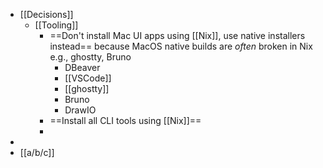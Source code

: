 - [[Decisions]]
	- [[Tooling]]
		- ==Don't install Mac UI apps using [[Nix]], use native installers instead== because MacOS native builds are *often* broken in Nix e.g., ghostty, Bruno
			- DBeaver
			- [[VSCode]]
			- [[ghostty]]
			- Bruno
			- DrawIO
		- ==Install all CLI tools using [[Nix]]==
		-
-
- [[a/b/c]]